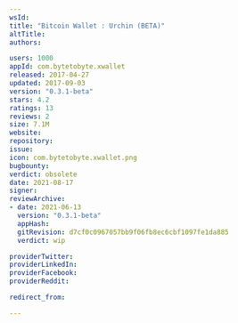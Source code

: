 ```yaml
---
wsId: 
title: "Bitcoin Wallet : Urchin (BETA)"
altTitle: 
authors:

users: 1000
appId: com.bytetobyte.xwallet
released: 2017-04-27
updated: 2017-09-03
version: "0.3.1-beta"
stars: 4.2
ratings: 13
reviews: 2
size: 7.1M
website: 
repository: 
issue: 
icon: com.bytetobyte.xwallet.png
bugbounty: 
verdict: obsolete
date: 2021-08-17
signer: 
reviewArchive:
- date: 2021-06-13
  version: "0.3.1-beta"
  appHash: 
  gitRevision: d7cf0c0967057bb9f06fb8ec6cbf1097fe1da885
  verdict: wip

providerTwitter: 
providerLinkedIn: 
providerFacebook: 
providerReddit: 

redirect_from:

---
```



